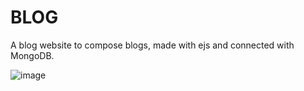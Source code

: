 # BLOG
A blog website to compose blogs, made with ejs and connected with MongoDB.


![image](https://user-images.githubusercontent.com/76563109/149318597-b1a45e95-4316-4b2c-b8cb-e6d1728b019b.png)
